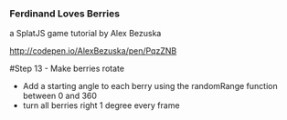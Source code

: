 ### Ferdinand Loves Berries
a SplatJS game tutorial by Alex Bezuska


http://codepen.io/AlexBezuska/pen/PqzZNB



#Step 13 - Make berries rotate

- Add a starting angle to each berry using the randomRange function between 0 and 360
- turn all berries right 1 degree every frame





